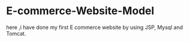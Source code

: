 # E-commerce-Website-Model
 here ,i have done my first  E commerce website by using JSP, Mysql and Tomcat.
